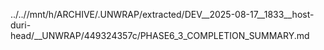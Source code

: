 ../..//mnt/h/ARCHIVE/.UNWRAP/extracted/DEV__2025-08-17__1833__host-duri-head/__UNWRAP/449324357c/PHASE6_3_COMPLETION_SUMMARY.md